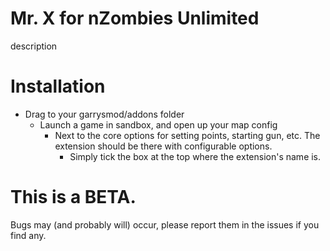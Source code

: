# Mr. X for nZombies Unlimited
description

# Installation
- Drag to your garrysmod/addons folder
  - Launch a game in sandbox, and open up your map config
    - Next to the core options for setting points, starting gun, etc.
      The extension should be there with configurable options.
        - Simply tick the box at the top where the extension's name is.
        
# This is a BETA.
Bugs may (and probably will) occur, please report them in the issues if you find any.
